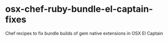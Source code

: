 # osx-chef-ruby-bundle-el-captain-fixes
Chef recipes to fix bundle builds of gem native extensions in OSX El Captain
